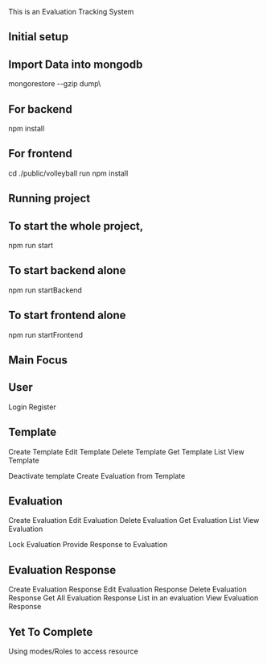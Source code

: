 This is an Evaluation Tracking System


## Initial setup

## Import Data into mongodb

mongorestore --gzip dump\

## For backend 
npm install  

## For frontend 
cd ./public/volleyball 
run npm install  


## Running project

## To start the whole project,
  npm run start

## To start backend alone 
  npm run startBackend


## To start frontend alone 
  npm run startFrontend



## Main Focus

## User
Login
Register


## Template 
Create Template
Edit Template
Delete Template
Get Template List
View Template 

Deactivate template
Create Evaluation from Template

## Evaluation 
Create Evaluation
Edit Evaluation
Delete Evaluation
Get Evaluation List
View Evaluation 

Lock Evaluation
Provide Response  to Evaluation

## Evaluation Response 
Create Evaluation Response
Edit Evaluation Response
Delete Evaluation Response
Get  All Evaluation Response List in an evaluation
View Evaluation Response

## Yet To Complete
Using modes/Roles to access resource